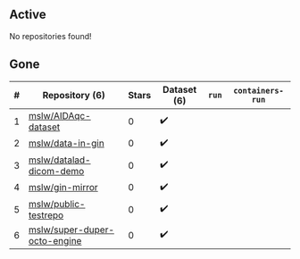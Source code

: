 ## Active
No repositories found!

## Gone
| # | Repository (6) | Stars | Dataset (6) | `run` | `containers-run` |
| --- | --- | --- | --- | --- | --- |
| 1 | [mslw/AIDAqc-dataset](https://github.com/mslw/AIDAqc-dataset) | 0 | :heavy_check_mark: |  |  |
| 2 | [mslw/data-in-gin](https://github.com/mslw/data-in-gin) | 0 | :heavy_check_mark: |  |  |
| 3 | [mslw/datalad-dicom-demo](https://github.com/mslw/datalad-dicom-demo) | 0 | :heavy_check_mark: |  |  |
| 4 | [mslw/gin-mirror](https://github.com/mslw/gin-mirror) | 0 | :heavy_check_mark: |  |  |
| 5 | [mslw/public-testrepo](https://github.com/mslw/public-testrepo) | 0 | :heavy_check_mark: |  |  |
| 6 | [mslw/super-duper-octo-engine](https://github.com/mslw/super-duper-octo-engine) | 0 | :heavy_check_mark: |  |  |
